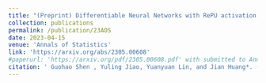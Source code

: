 ```yaml
---
title: "(Preprint) Differentiable Neural Networks with RePU activation: with applications to score estimation and isotonic regression."
collection: publications
permalink: /publication/23AOS
date: 2023-04-15
venue: 'Annals of Statistics'
link: 'https://arxiv.org/abs/2305.00608'
#paperurl: 'https://arxiv.org/pdf/2305.00608.pdf' with submitted to Annals of Statistics.
citation: ' Guohao Shen , Yuling Jiao, Yuanyuan Lin, and Jian Huang*. (2023). &quot;Differentiable Neural Networks with RePU activation: with applications to score estimation and isotonic regression. &quot; <i>.</i>'
---
```

